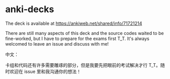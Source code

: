 # anki-decks

The deck is available at https://ankiweb.net/shared/info/71721214

There are still many aspects of this deck and the source codes waited to be fine-worked, but I have to prepare for the exams first T_T. It's always welcomed to leave an issue and discuss with me!

中文：

卡组和代码还有许多需要雕琢的部分，但是我要先把眼前的考试解决才行 T_T。随时欢迎在 issue 里和我沟通你的想法！
